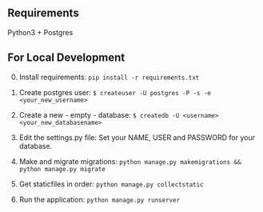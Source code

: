 ## Requirements
Python3 + Postgres


## For Local Development
0) Install requirements:
`pip install -r requirements.txt`


1) Create postgres user:
`$ createuser -U postgres -P -s -e <your_new_username>`


2) Create a new - empty - database:
`$ createdb -U <username> <your_new_databasename>`


3) Edit the settings.py file:
Set your NAME, USER and PASSWORD for your database.


4) Make and migrate migrations:
`python manage.py makemigrations && python manage.py migrate`


5) Get staticfiles in order:
`python manage.py collectstatic`


6) Run the application:
`python manage.py runserver`
